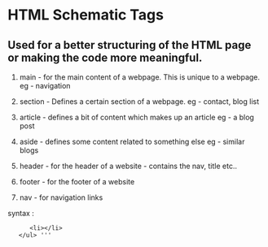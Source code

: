 # HTML Schematic Tags

## Used for a better structuring of the HTML page or making the code more meaningful.

1. main - for the main content of a webpage. This is unique to a webpage.
   eg - navigation

2. section - Defines a certain section of a webpage.
   eg - contact, blog list

3. article - defines a bit of content which makes up an article
   eg - a blog post
4. aside - defines some content related to something else
   eg - similar blogs

5. header - for the header of a website - contains the nav, title etc..

6. footer - for the footer of a website

7. nav - for navigation links

syntax :
``` <ul> 
      <li></li>
   </ul> '''
